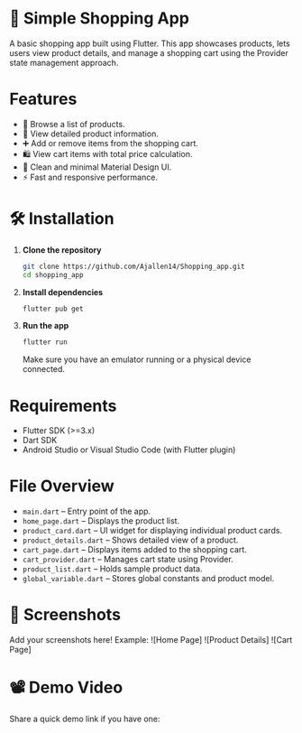 # 🛒 Simple Shopping App
A basic shopping app built using Flutter. This app showcases products, lets users view product details, and manage a shopping cart using the Provider state management approach.

# Features
* 🏬 Browse a list of products.
* 📄 View detailed product information.
* ➕ Add or remove items from the shopping cart.
* 🛍️ View cart items with total price calculation.
* 🎨 Clean and minimal Material Design UI.
* ⚡ Fast and responsive performance.

# 🛠️ Installation

1. **Clone the repository**
    ```bash
    git clone https://github.com/Ajallen14/Shopping_app.git
    cd shopping_app
    ```

2. **Install dependencies**
    ```bash
    flutter pub get
    ```

3. **Run the app**
    ```bash
    flutter run
    ```
    Make sure you have an emulator running or a physical device connected.

# Requirements
* Flutter SDK (>=3.x)
* Dart SDK
* Android Studio or Visual Studio Code (with Flutter plugin)

# File Overview
* `main.dart` – Entry point of the app.
* `home_page.dart` – Displays the product list.
* `product_card.dart` – UI widget for displaying individual product cards.
* `product_details.dart` – Shows detailed view of a product.
* `cart_page.dart` – Displays items added to the shopping cart.
* `cart_provider.dart` – Manages cart state using Provider.
* `product_list.dart` – Holds sample product data.
* `global_variable.dart` – Stores global constants and product model.

# 📸 Screenshots

Add your screenshots here! Example:
![Home Page]
![Product Details]
![Cart Page]

# 📽️ Demo Video

Share a quick demo link if you have one:
